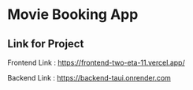 # Movie Booking App

 ## Link for Project

Frontend Link : https://frontend-two-eta-11.vercel.app/

Backend Link  : https://backend-taui.onrender.com
